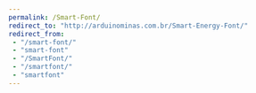 ```yaml
---
permalink: /Smart-Font/
redirect_to: "http://arduinominas.com.br/Smart-Energy-Font/"
redirect_from:
 - "/smart-font/"
 - "smart-font"
 - "/SmartFont/"
 - "/smartfont/"
 - "smartfont"
---
```

